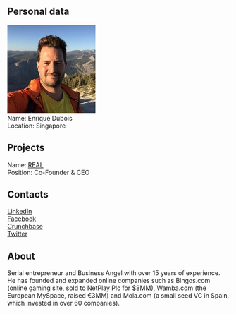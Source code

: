## Personal data
![enrique dubois photo](photo/enrique_dubois.jpg)  
Name:  Enrique Dubois  
Location: Singapore
## Projects 
Name: [REAL](../projects/real.md)  
Position: Co-Founder & CEO
## Contacts
[LinkedIn](https://www.linkedin.com/in/enriquedubois/?ppe=1)    
[Facebook](https://www.facebook.com/profile.php?id=100009301689442)  
[Crunchbase](https://www.crunchbase.com/person/enrique-dubois#/entity)  
[Twitter](https://twitter.com/enriquedubois)
## About
Serial entrepreneur and Business Angel with over 15 years of experience. He has founded and expanded online companies such as Bingos.com (online gaming site, sold to NetPlay Plc for $8MM), Wamba.com (the European MySpace, raised €3MM) and Mola.com (a small seed VC in Spain, which invested in over 60 companies).
